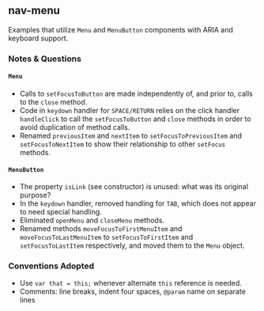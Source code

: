 ## nav-menu
Examples that utilize `Menu` and `MenuButton` components with ARIA and keyboard support.

### Notes & Questions

#### `Menu`

* Calls to `setFocusToButton` are made independently of, and prior to, calls to the `close` method.
* Code in `keydown` handler for `SPACE/RETURN` relies on the click handler `handleClick` to call the `setFocusToButton` and `close` methods in order to avoid duplication of method calls.
* Renamed `previousItem` and `nextItem` to `setFocusToPreviousItem` and `setFocusToNextItem` to show their relationship to other `setFocus` methods.

#### `MenuButton`

* The property `isLink` (see constructor) is unused: what was its original purpose?
* In the `keydown` handler, removed handling for `TAB`, which does not appear to need special handling.
* Eliminated `openMenu` and `closeMenu` methods.
* Renamed methods `moveFocusToFirstMenuItem` and `moveFocusToLastMenuItem` to `setFocusToFirstItem` and `setFocusToLastItem` respectively, and moved them to the `Menu` object.

### Conventions Adopted

* Use `var that = this;` whenever alternate `this` reference is needed.
* Comments: line breaks, indent four spaces, `@param` name on separate lines
